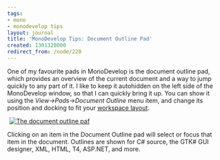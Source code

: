 ```yaml
---
tags:
- mono
- monodevelop tips
layout: journal
title: 'MonoDevelop Tips: Document Outline Pad'
created: 1301328000
redirect_from: /node/220
---
```

One of my favourite pads in MonoDevelop is the document outline pad, which provides an overview of the current document and a way to jump quickly to any part of it. I like to keep it autohidden on the left side of the MonoDevelop window, so that I can quickly bring it up. You can show it using the <em>View->Pads->Document Outline</em> menu item, and change its position and docking to fit your <a href="http://mjhutchinson.com/journal/2011/02/monodevelop_tips_workspace_layout">workspace layout</a>.<!--break-->

<a href="http://mjhutchinson.com/files/images/md-tips/document-outline.png" rel="lightbox[md_tips_document_outline]" title="The document outline pad"><img src="http://mjhutchinson.com/files/images/md-tips/t/document-outline.png" alt="The document outline paf" style="max-width:98%;display:block;margin-left:auto;margin-right:auto;" /></a>

Clicking on an item in the Document Outline pad will select or focus that item in the document. Outlines are shown for C# source, the GTK# GUI designer, XML, HTML, T4, ASP.NET, and more.
